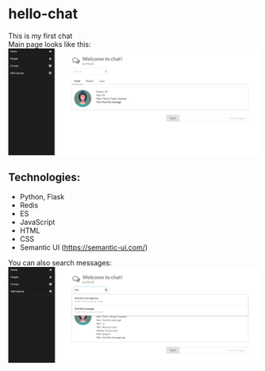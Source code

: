 # hello-chat
This is my first chat  
Main page looks like this:  
![alt text](https://github.com/bomor/hello-chat/blob/master/static/images/Main_page1.png)  
## Technologies:  
* Python, Flask
* Redis
* ES
* JavaScript
* HTML
* CSS
* Semantic UI (https://semantic-ui.com/)  
  
You can also search messages:
![alt text](https://github.com/bomor/hello-chat/blob/master/static/images/Main_page2.png)
